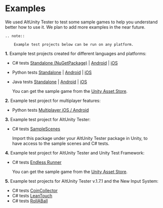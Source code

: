 # Examples

We used AltUnity Tester to test some sample games to help you understand better how to use it.
We plan to add more examples in the near future.

```eval_rst
.. note::

    Example test projects below can be run on any platform.

```

**1.** Example test projects created for different languages and platforms:

* C# tests [Standalone (NuGetPackage)](https://gitlab.com/altom/altunity/examples/alttrashcat-tests-csharp) | [Android](https://gitlab.com/altom/altunity/examples/android-build-with-csharp-tests) | [iOS](https://gitlab.com/altom/altunity/examples/ios-build-with-csharp-tests)
* Python tests [Standalone](https://gitlab.com/altom/altunity/examples/standalone-build-with-python-tests) | [Android](https://gitlab.com/altom/altunity/examples/alttrashcat-tests-python) | [iOS](https://gitlab.com/altom/altunity/examples/ios-build-with-python-tests)
* Java tests [Standalone](https://gitlab.com/altom/altunity/examples/standalone-and-android-build-with-java-tests) | [Android](https://gitlab.com/altom/altunity/examples/standalone-and-android-build-with-java-tests) | [iOS](https://gitlab.com/altom/altunity/examples/alttrashcat-tests---java)

    You can get the sample game from the [Unity Asset Store](https://assetstore.unity.com/packages/essentials/tutorial-projects/endless-runner-sample-game-87901).

**2.** Example test project for multiplayer features:

* Python tests [Multiplayer iOS / Android](https://gitlab.com/altom/altunity/examples/alttanksmultiplayer-test-python)

<!--
**3.** Example test project for AltUnity Pro Alpha:

* C# tests [WebGL](https://gitlab.com/altom/altunity/examples/altunity-pro-alpha-example)

    You can get the sample game from the [Unity Asset Store](https://assetstore.unity.com/packages/essentials/tutorial-projects/tanks-tutorial-46209).
 -->

**3.** Example test project for AltUnity Tester:

* C# tests [SampleScenes](https://altom.com/app/uploads/AltUnityPackage/SampleScenes/SampleScenePackage)

    Import this package under your AltUnity Tester package in Unity, to have access to the sample scenes and C# tests.

**4.** Example test project for AltUnity Tester and Unity Test Framework:

* C# tests [Endless Runner](https://gitlab.com/altom/altunity/examples/unity-test-runner)

    You can get the sample game from the [Unity Asset Store](https://assetstore.unity.com/packages/essentials/tutorial-projects/endless-runner-sample-game-87901).

**5.** Example test projects for AltUnity Tester v.1.7.1 and the New Input System:

* C# tests [CoinCollector](https://gitlab.com/altom/altunity/examples/new-input-system-examples/coincollector-csharp-tests)
* C# tests [LeanTouch](https://gitlab.com/altom/altunity/examples/new-input-system-examples/leantouch-csharp-tests)
* C# tests [RollABall](https://gitlab.com/altom/altunity/examples/new-input-system-examples/rollaball-csharp-tests)